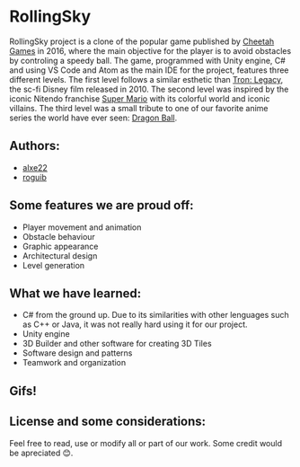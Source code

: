 # RollingSky

RollingSky project is a clone of the popular game published by [Cheetah Games](https://cheetahgames.cmcm.com/) in 2016, where the main objective for the player is to avoid obstacles by controling a speedy ball. The game, programmed with Unity engine, C# and using VS Code and Atom as the main IDE for the project, features three different levels. The first level follows a similar esthetic than [Tron: Legacy](https://ca.wikipedia.org/wiki/Tron:_Legacy), the sc-fi Disney film released in 2010. The second level was inspired by the iconic Nitendo franchise [Super Mario](https://en.wikipedia.org/wiki/Super_Mario) with its colorful world and iconic villains. The third level was a small tribute to one of our favorite anime series the world have ever seen: [Dragon Ball](https://en.wikipedia.org/wiki/Dragon_Ball).

## Authors:

* [alxe22](https://github.com/alxe22)
* [roguib](https://github.com/roguib)

## Some features we are proud off:

* Player movement and animation
* Obstacle behaviour
* Graphic appearance
* Architectural design
* Level generation

## What we have learned:

* C# from the ground up. Due to its similarities with other lenguages such as C++ or Java, it was not really hard using it for our project.
* Unity engine
* 3D Builder and other software for creating 3D Tiles
* Software design and patterns
* Teamwork and organization

## Gifs!



## License and some considerations:

Feel free to read, use or modify all or part of our work. Some credit would be apreciated :blush:.

